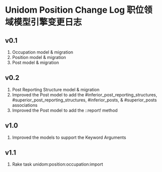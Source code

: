 # Unidom Position Change Log 职位领域模型引擎变更日志

## v0.1
1. Occupation model & migration
2. Position model & migration
3. Post model & migration

## v0.2
1. Post Reporting Structure model & migration
2. Improved the Post model to add the #inferior_post_reporting_structures, #superior_post_reporting_structures, #inferior_posts, & #superior_posts associations
3. Improved the Post model to add the ::report! method

## v1.0
1. Improved the models to support the Keyword Arguments

## v1.1
1. Rake task unidom:position:occupation:import

